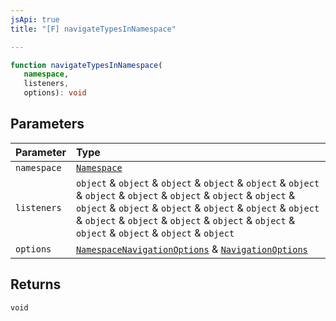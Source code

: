 ```yaml
---
jsApi: true
title: "[F] navigateTypesInNamespace"

---
```

```ts
function navigateTypesInNamespace(
   namespace, 
   listeners, 
   options): void
```

## Parameters

| Parameter | Type |
| :------ | :------ |
| `namespace` | [`Namespace`](../interfaces/Namespace.md) |
| `listeners` | `object` & `object` & `object` & `object` & `object` & `object` & `object` & `object` & `object` & `object` & `object` & `object` & `object` & `object` & `object` & `object` & `object` & `object` & `object` & `object` & `object` & `object` & `object` & `object` & `object` & `object` |
| `options` | [`NamespaceNavigationOptions`](../interfaces/NamespaceNavigationOptions.md) & [`NavigationOptions`](../interfaces/NavigationOptions.md) |

## Returns

`void`
